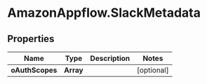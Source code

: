 # AmazonAppflow.SlackMetadata

## Properties

Name | Type | Description | Notes
------------ | ------------- | ------------- | -------------
**oAuthScopes** | **Array** |  | [optional] 



